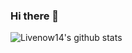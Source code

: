 ### Hi there 👋

![Livenow14's github stats](https://github-readme-stats.vercel.app/api?username=Livenow14&show_icons=true&theme=onedark)
